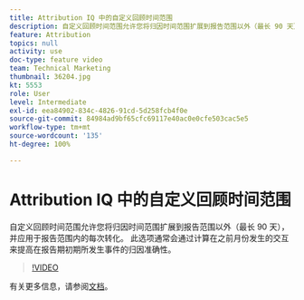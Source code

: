```yaml
---
title: Attribution IQ 中的自定义回顾时间范围
description: 自定义回顾时间范围允许您将归因时间范围扩展到报告范围以外（最长 90 天），并应用于报告范围内的每次转化。 此选项通常会通过计算在之前月份发生的交互来提高在报告期初期所发生事件的归因准确性。
feature: Attribution
topics: null
activity: use
doc-type: feature video
team: Technical Marketing
thumbnail: 36204.jpg
kt: 5553
role: User
level: Intermediate
exl-id: eea84902-834c-4826-91cd-5d258fcb4f0e
source-git-commit: 84984ad9bf65cfc69117e40ac0e0cfe503cac5e5
workflow-type: tm+mt
source-wordcount: '135'
ht-degree: 100%

---
```


# Attribution IQ 中的自定义回顾时间范围

自定义回顾时间范围允许您将归因时间范围扩展到报告范围以外（最长 90 天），并应用于报告范围内的每次转化。 此选项通常会通过计算在之前月份发生的交互来提高在报告期初期所发生事件的归因准确性。

>[!VIDEO](https://video.tv.adobe.com/v/36204/?quality=12&learn=on)

有关更多信息，请参阅[文档](https://experienceleague.adobe.com/docs/analytics/analyze/analysis-workspace/attribution/models.html#lookback-windows)。
